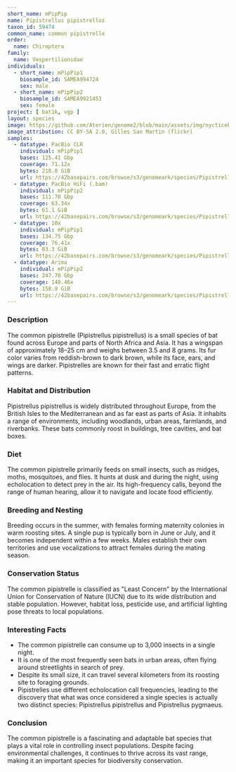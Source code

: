 ```yaml
---
short_name: mPipPip
name: Pipistrellus pipistrellus
taxon_id: 59474
common_name: common pipistrelle
order:
  name: Chiroptera
family:
  name: Vespertilionidae
individuals:
  - short_name: mPipPip1
    biosample_id: SAMEA994724
    sex: male
  - short_name: mPipPip2
    biosample_id: SAMEA9921453
    sex: female
project: [ bat1k, vgp ]
layout: species
image: https://github.com/Aterien/genome2/blob/main/assets/img/nycticebus_coucang.jpgPipistrellus_pipistrellus.jpg
image_attribution: CC BY-SA 2.0, Gilles San Martin (flickr)
samples:
  - datatype: PacBio CLR
    individual: mPipPip1
    bases: 125.41 Gbp
    coverage: 71.12x
    bytes: 218.0 GiB
    url: https://42basepairs.com/browse/s3/genomeark/species/Pipistrellus_pipistrellus/mPipPip1/genomic_data/pacbio
  - datatype: PacBio HiFi (.bam)
    individual: mPipPip2
    bases: 111.70 Gbp
    coverage: 63.34x
    bytes: 61.1 GiB
    url: https://42basepairs.com/browse/s3/genomeark/species/Pipistrellus_pipistrellus/mPipPip2/genomic_data/pacbio_hifi/
  - datatype: 10x
    individual: mPipPip1
    bases: 134.75 Gbp
    coverage: 76.41x
    bytes: 83.3 GiB
    url: https://42basepairs.com/browse/s3/genomeark/species/Pipistrellus_pipistrellus/mPipPip1/genomic_data/10x/
  - datatype: Arima
    individual: mPipPip2
    bases: 247.70 Gbp
    coverage: 140.46x
    bytes: 158.9 GiB
    url: https://42basepairs.com/browse/s3/genomeark/species/Pipistrellus_pipistrellus/mPipPip2/genomic_data/arima/
---
```


### Description

The common pipistrelle (Pipistrellus pipistrellus) is a small species of bat found across Europe and parts of North Africa and Asia. It has a wingspan of approximately 18–25 cm and weighs between 3.5 and 8 grams. Its fur color varies from reddish-brown to dark brown, while its face, ears, and wings are darker. Pipistrelles are known for their fast and erratic flight patterns.

### Habitat and Distribution

Pipistrellus pipistrellus is widely distributed throughout Europe, from the British Isles to the Mediterranean and as far east as parts of Asia. It inhabits a range of environments, including woodlands, urban areas, farmlands, and riverbanks. These bats commonly roost in buildings, tree cavities, and bat boxes.

### Diet

The common pipistrelle primarily feeds on small insects, such as midges, moths, mosquitoes, and flies. It hunts at dusk and during the night, using echolocation to detect prey in the air. Its high-frequency calls, beyond the range of human hearing, allow it to navigate and locate food efficiently.

### Breeding and Nesting

Breeding occurs in the summer, with females forming maternity colonies in warm roosting sites. A single pup is typically born in June or July, and it becomes independent within a few weeks. Males establish their own territories and use vocalizations to attract females during the mating season.

### Conservation Status

The common pipistrelle is classified as "Least Concern" by the International Union for Conservation of Nature (IUCN) due to its wide distribution and stable population. However, habitat loss, pesticide use, and artificial lighting pose threats to local populations.

### Interesting Facts

* The common pipistrelle can consume up to 3,000 insects in a single night.
* It is one of the most frequently seen bats in urban areas, often flying around streetlights in search of prey.
* Despite its small size, it can travel several kilometers from its roosting site to foraging grounds.
* Pipistrelles use different echolocation call frequencies, leading to the discovery that what was once considered a single species is actually two distinct species: Pipistrellus pipistrellus and Pipistrellus pygmaeus.

### Conclusion

The common pipistrelle is a fascinating and adaptable bat species that plays a vital role in controlling insect populations. Despite facing environmental challenges, it continues to thrive across its vast range, making it an important species for biodiversity conservation.


